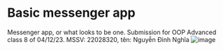 # Basic messenger app
 Messenger app, or what looks to be one. Submission for OOP Advanced class 8 of 04/12/23. MSSV: 22028320, tên: Nguyễn Đình Nghĩa
![image](https://github.com/MiguelWave/Basic-messenger-app/assets/114344651/ad998e59-4e66-4047-94b0-229c353d4963)
